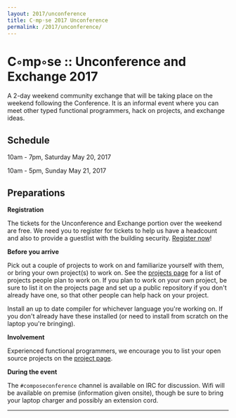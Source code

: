 ```yaml
---
layout: 2017/unconference
title: C◦mp◦se 2017 Unconference
permalink: /2017/unconference/
---
```


# C◦mp◦se :: Unconference and Exchange 2017

A 2-day weekend community exchange that will be taking place on the weekend following the Conference. It is an informal event where you can meet other typed functional programmers, hack on projects, and exchange ideas.

## Schedule

10am - 7pm, Saturday May 20, 2017

10am - 5pm, Sunday May 21, 2017

## Preparations

**Registration**

The tickets for the Unconference and Exchange portion over the weekend are free. We need you to register for tickets to help us have a headcount and also to provide a guestlist with the building security. [Register now](https://www.eventbrite.com/e/cmpse-unconference-and-exchange-2017-tickets-33988530610)!

**Before you arrive**

Pick out a couple of projects to work on and familiarize yourself with them, or bring your own project(s) to work on. See the [projects page](
https://wiki.haskell.org/Compose_Unconference_2017) for a list of projects people plan to work on. If you plan to work on your own project, be sure to list it on the projects page and set up a public repository if you don't already have one, so that other people can help hack on your project.

Install an up to date compiler for whichever language you're working on. If you don't already have these installed (or need to install from scratch on the laptop you're bringing).

**Involvement**

Experienced functional programmers, we encourage you to list your open source projects on the [project page](https://wiki.haskell.org/Compose_Unconference_2017).

**During the event**

The `#composeconference` channel is available on IRC for discussion. Wifi will be available on premise (information given onsite), though be sure to bring your laptop charger and possibly an extension cord.

---


